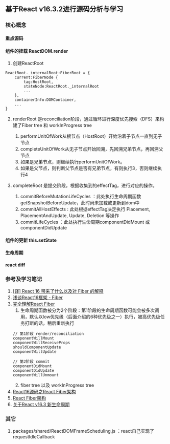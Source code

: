 ## 基于React v16.3.2进行源码分析与学习
### 核心概念
#### 重点源码
#### 组件的挂载 ReactDOM.render
1. 创建ReactRoot
```
ReactRoot._internalRoot:FiberRoot = {
    current:FiberNode {
        tag:HostRoot,
        stateNode:ReactRoot._internalRoot
        ...
    },
    containerInfo:DOMContainer,
    ...
}
```
2. renderRoot 是reconciliation阶段，通过循环进行深度优先搜索（DFS）来构建了Fiber tree 和 workInProgress tree

    1. performUnitOfWork从根节点（HostRoot）开始沿着子节点一直到无子节点
    2. completeUnitOfWork从无子节点开始回溯，先回溯兄弟节点，再回溯父节点
    3. 如果是兄弟节点，则继续执行performUnitOfWork。
    4. 如果是父节点，则判断父节点是否有兄弟节点，有则执行3，否则继续执行4

3. completeRoot 是提交阶段，根据收集到的effectTag，进行对应的操作。
    1. commitBeforeMutationLifeCycles ：此处执行生命周期函数getSnapshotBeforeUpdate，此时尚未加载或更新到dom中
    2. commitAllHostEffects : 此处根据effectTag决定执行 Placement, PlacementAndUpdate, Update, Deletion 等操作
    3. commitLifeCycles ：此处执行生命周期componentDidMount 或 componentDidUpdate

#### 组件的更新 this.setState

#### 生命周期
#### react diff

### 参考及学习笔记
1. [[译] React 16 带来了什么以及对 Fiber 的解释](https://juejin.im/post/59de1b2a51882578c70c0833)
2. [浅谈React16框架 - Fiber](https://zhuanlan.zhihu.com/p/43394081)
3. [完全理解React Fiber](http://www.ayqy.net/blog/dive-into-react-fiber/)
    1. 生命周期函数被分为2个阶段：第1阶段的生命周期函数可能会被多次调用，默认以low优先级（后面介绍的6种优先级之一）执行，被高优先级任务打断的话，稍后重新执行
    ```
    // 第1阶段 render/reconciliation
    componentWillMount
    componentWillReceiveProps
    shouldComponentUpdate
    componentWillUpdate

    // 第2阶段 commit
    componentDidMount
    componentDidUpdate
    componentWillUnmount
    ```
    2. fiber tree 以及 workInProgress tree
4. [React16源码之React Fiber架构](https://juejin.im/post/5b7016606fb9a0099406f8de)
5. [React Fiber架构](https://zhuanlan.zhihu.com/p/37095662)
6. [关于React v16.3 新生命周期](https://juejin.im/post/5aca20c96fb9a028d700e1ce)

### 其它
1. packages/shared/ReactDOMFrameScheduling.js ：react自己实现了requestIdleCallback